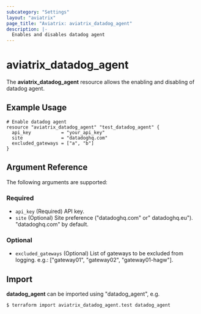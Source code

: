 ```yaml
---
subcategory: "Settings"
layout: "aviatrix"
page_title: "Aviatrix: aviatrix_datadog_agent"
description: |-
  Enables and disables datadog agent
---
```


# aviatrix_datadog_agent

The **aviatrix_datadog_agent** resource allows the enabling and disabling of datadog agent.

## Example Usage

```hcl
# Enable datadog agent
resource "aviatrix_datadog_agent" "test_datadog_agent" {
  api_key           = "your_api_key"
  site              = "datadoghq.com"
  excluded_gateways = ["a", "b"]
}
```

## Argument Reference

The following arguments are supported:

### Required
* `api_key` (Required) API key.
* `site` (Optional) Site preference ("datadoghq.com" or" datadoghq.eu"). "datadoghq.com" by default.

### Optional
* `excluded_gateways` (Optional) List of gateways to be excluded from logging. e.g.: ["gateway01", "gateway02", "gateway01-hagw"].

## Import

**datadog_agent** can be imported using "datadog_agent", e.g.

```
$ terraform import aviatrix_datadog_agent.test datadog_agent
```
